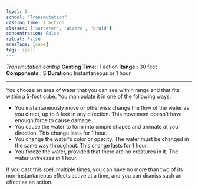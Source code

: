 ```yaml
---
level: 0
school: "Transmutation"
casting_time: 1 action
classes: ['Sorcerer', 'Wizard', 'Druid']
concentration: False
ritual: False
areaTags: [cube]
tags: spell
---
```


_Transmutation cantrip_
**Casting Time**:: 1 action
**Range**:: 30 feet
**Components**:: S
**Duration**:: Instantaneous or 1 hour

---

You choose an area of water that you can see within range and that fits within a 5-foot cube. You manipulate it in one of the following ways:


- You instantaneously move or otherwise change the flow of the water as you direct, up to 5 feet in any direction. This movement doesn't have enough force to cause damage.
- You cause the water to form into simple shapes and animate at your direction. This change lasts for 1 hour.
- You change the water's color or opacity. The water must be changed in the same way throughout. This change lasts for 1 hour.
- You freeze the water, provided that there are no creatures in it. The water unfreezes in 1 hour.

If you cast this spell multiple times, you can have no more than two of its non-instantaneous effects active at a time, and you can dismiss such an effect as an action.




